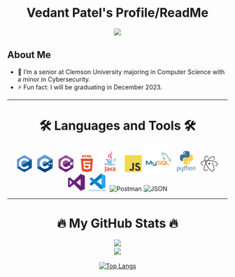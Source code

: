
<H1 align="center">Vedant Patel's Profile/ReadMe</H1>
<p align="center">
  <a href="https://git.io/typing-svg"><img src="https://readme-typing-svg.herokuapp.com?font=Fira+Code&pause=1000&color=00F706&center=true&vCenter=true&width=460&lines=Hi%2C+welcome+to+my+GitHub+page;I+am+Vedant+Patel;I+really+like+working+with+Automations"></a>
</p>

## About Me
- 🌱 I’m a senior at Clemson University majoring in Computer Science with a minor in Cybersecurity.
- ⚡ Fun fact: I will be graduating in December 2023. 
---

<div align="center">


# :hammer_and_wrench: Languages and Tools :hammer_and_wrench:
  
  <img src="https://github.com/devicons/devicon/blob/master/icons/c/c-original.svg" title="C" alt="C" width="40" height="40"/>&nbsp;
  <img src="https://github.com/devicons/devicon/blob/master/icons/cplusplus/cplusplus-original.svg" title="C++" alt="C++" width="40" height="40"/>&nbsp;
  <img src="https://github.com/devicons/devicon/blob/master/icons/csharp/csharp-original.svg" title="C#" alt="C#" width="40" height="40"/>&nbsp;
  <img src="https://github.com/devicons/devicon/blob/master/icons/html5/html5-plain-wordmark.svg" title="HTML5" alt="HTML5" width="40" height="40"/>&nbsp;
  <img src="https://github.com/devicons/devicon/blob/master/icons/java/java-original-wordmark.svg" title="Java" alt="Java" width="50" height="50"/>&nbsp;
  <img src="https://github.com/devicons/devicon/blob/master/icons/javascript/javascript-original.svg" title="JavaScript" alt="JavaScript" width="40" height="40"/>&nbsp;
  <img src="https://github.com/devicons/devicon/blob/master/icons/mysql/mysql-original-wordmark.svg" title="MySQL"  alt="MySQL" width="60" height="60"/>&nbsp;
  <img src="https://github.com/devicons/devicon/blob/master/icons/python/python-original-wordmark.svg" title="Python"  alt="Python" width="50" height="50"/>&nbsp;
  <img src="https://github.com/devicons/devicon/blob/master/icons/atom/atom-original.svg" title="Atom" alt="Atom" width="40" height="40"/>&nbsp;
  <img src="https://github.com/devicons/devicon/blob/master/icons/visualstudio/visualstudio-plain.svg" title="VS" alt="VS" width="40" height="40"/>&nbsp;
  <img src="https://github.com/devicons/devicon/blob/master/icons/vscode/vscode-original-wordmark.svg" title="VS" alt="VS" width="40" height="40"/>&nbsp;
  ![Postman](https://img.shields.io/badge/Postman-orange?logo=postman&logoColor=white&style=for-the-badge)
  ![JSON](https://img.shields.io/badge/Json-blue?logo=json&logoColor=white&style=for-the-badge)

---

# :fire: My GitHub Stats :fire:
![](https://github-readme-stats.vercel.app/api?username=vapatel339&theme=radical&hide_border=false&include_all_commits=false&count_private=false)<br/>
![](https://github-readme-streak-stats.herokuapp.com/?user=vapatel339&theme=radical&hide_border=false)<br/>
  
[![Top Langs](https://github-readme-stats.vercel.app/api/top-langs/?username=vapatel339&layout=compact&theme=vision-friendly-dark)](https://github.com/vapatel339/github-readme-stats)

</div>
